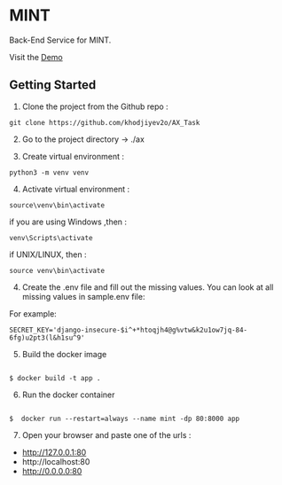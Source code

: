 # MINT
Back-End Service for MINT.

Visit the [Demo]() 

## Getting Started

1. Clone the project from the Github repo :

````
git clone https://github.com/khodjiyev2o/AX_Task
````

2. Go to the project directory -> ./ax

3. Create virtual environment :

````
python3 -m venv venv
````

4. Activate virtual environment  : 

````
source\venv\bin\activate
````

if you are using Windows ,then :

````
venv\Scripts\activate
````
if UNIX/LINUX, then :
````
source venv\bin\activate
````
4. Create the .env file and fill out the missing values. You can look at all missing values in sample.env file:

For example: 
````
SECRET_KEY='django-insecure-$i^+*htoqjh4@g%vtw&k2u1ow7jq-84-6fg)u2pt3(l&h1su^9'
````
5. Build  the docker image

````

$ docker build -t app .

````
6. Run the docker container

````

$  docker run --restart=always --name mint -dp 80:8000 app 

````

    
7. Open your browser and paste one of the urls :

* http://127.0.0.1:80
* http://localhost:80
* http://0.0.0.0:80

